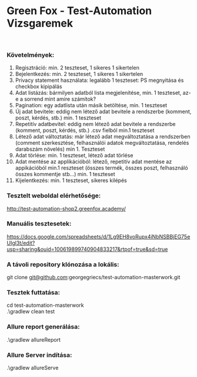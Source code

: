 
# Green Fox - Test-Automation Vizsgaremek
<br />

### Követelmények:

1. Regisztráció: min. 2 teszteset, 1 sikeres 1 sikertelen
2. Bejelentkezés: min. 2 teszteset, 1 sikeres 1 sikertelen
3. Privacy statement használata: legalább 1 teszteset: PS megnyitása és checkbox kipipálás
4. Adat listázás: bármilyen adatból lista megjelenítése, min. 1 teszteset, az-e a sorrend mint amire számítok?
5. Pagination: egy adatlista után másik betöltése, min. 1 teszteset
6. Új adat bevitele: eddig nem létező adat bevitele a rendszerbe (komment, poszt, kérdés, stb.) min. 1 teszteset
7. Repetitív adatbevitel: eddig nem létező adat bevitele a rendszerbe (komment, poszt, kérdés, stb.) .csv fielból min.1
teszteset
8. Létező adat változtatás: már létező adat megváltoztatása a rendszerben (comment szerkesztése, felhasználói
adatok megváltoztatása, rendelés darabszám növelés) min 1. Teszteset
9. Adat törlése: min. 1 teszteset, létező adat törlése
10. Adat mentése az applikációból: létező, repetitív adat mentése az appikációból min.1 reszteset (összes termék,
összes poszt, felhasználó összes kommentje stb...) min. 1 teszteset
11. Kijelentkezés: min. 1 teszteset, sikeres kilépés


### Tesztelt weboldal elérhetősége: 

http://test-automation-shop2.greenfox.academy/ 
<br />

### Manuális tesztesetek:

https://docs.google.com/spreadsheets/d/1Lg9EH8voRupx4iNbNSBBjEG75eUIgl3t/edit?usp=sharing&ouid=100619899740904833217&rtpof=true&sd=true

### A távoli repository klónozása a lokális:
git clone git@github.com:georgegriecs/test-automation-masterwork.git

### Tesztek futtatása:

cd test-automation-masterwork
<br />
.\gradlew clean test

### Allure report generálása:

.\gradlew allureReport
<br />

### Allure Server indítása:

.\gradlew allureServe

